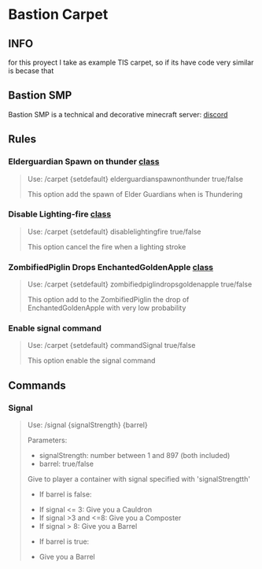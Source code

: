 # Bastion Carpet

## INFO

for this proyect I take as example TIS carpet, so if its have code very similar is becase that

## Bastion SMP

Bastion SMP is a technical and decorative minecraft server: [discord](https://discord.gg/x3bVAbQAZt)

## Rules

### Elderguardian Spawn on thunder [class](/src/main/java/carpet/bastion/mixin/OceanMonumentMixin.java)

  > Use: /carpet {setdefault} elderguardianspawnonthunder true/false
  >
  > This option add the spawn of Elder Guardians when is Thundering 

### Disable Lighting-fire [class](/src/main/java/carpet/bastion/mixin/LightningEntityMixin.java)

  > Use: /carpet {setdefault} disablelightingfire true/false
  >
  > This option cancel the fire when a lighting stroke

### ZombifiedPiglin Drops EnchantedGoldenApple [class](/src/main/java/carpet/bastion/mixin/ZombifiedPiglinEntityMixin.java)

  > Use: /carpet {setdefault} zombifiedpiglindropsgoldenapple true/false
  >
  > This option add to the ZombifiedPiglin the drop of EnchantedGoldenApple with very low probability

### Enable signal command

> Use: /carpet {setdefault} commandSignal true/false
>
> This option enable the signal command

## Commands

### Signal

> Use: /signal {signalStrength} {barrel}
>
> Parameters:
> - signalStrength: number between 1 and 897 (both included)
> - barrel: true/false
> 
> Give to player a container with signal specified with 'signalStrengtth'
> - If barrel is false: 
>  * If signal <= 3: Give you a Cauldron
>  * If signal >3 and <=8: Give you a Composter
>  * If signal > 8: Give you a Barrel
> - If barrel is true:
>  * Give you a Barrel
> 